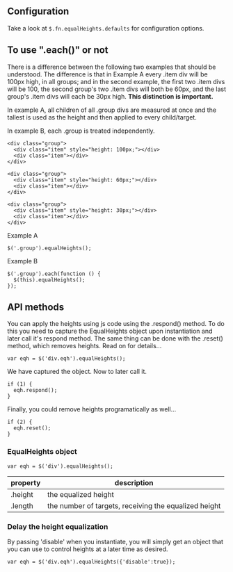 ## Configuration
Take a look at `$.fn.equalHeights.defaults` for configuration options.

## To use ".each()" or not

There is a difference between the following two examples that should be understood.  The difference is that in Example A every .item div will be 100px high, in all groups; and in the second example, the first two .item divs will be 100, the second group's two .item divs will both be 60px, and the last group's .item divs will each be 30px high. **This distinction is important.**

In example A, all children of all .group divs are measured at once and the tallest is used as the height and then applied to every child/target.

In example B, each .group is treated independently.

    <div class="group">
      <div class="item" style="height: 100px;"></div>
      <div class="item"></div>
    </div>

    <div class="group">
      <div class="item" style="height: 60px;"></div>
      <div class="item"></div>
    </div>

    <div class="group">
      <div class="item" style="height: 30px;"></div>
      <div class="item"></div>
    </div>



Example A

    $('.group').equalHeights();

Example B

    $('.group').each(function () {
      $(this).equalHeights();
    });  

## API methods
You can apply the heights using js code using the .respond() method.  To do this you need to capture the EqualHeights object upon instantiation and later call it's respond method.  The same thing can be done with the .reset() method, which removes heights.  Read on for details...

    var eqh = $('div.eqh').equalHeights();

We have captured the object. Now to later call it.

    if (1) {
      eqh.respond();
    }

Finally, you could remove heights programatically as well...

    if (2) {
      eqh.reset();
    }

### EqualHeights object

    var eqh = $('div').equalHeights();

| property | description |
|----------|----------|
| .height | the equalized height |
| .length | the number of targets, receiving the equalized height |

### Delay the height equalization
By passing 'disable' when you instantiate, you will simply get an object that you can use to control heights at a later time as desired.

    var eqh = $('div.eqh').equalHeights({'disable':true});

